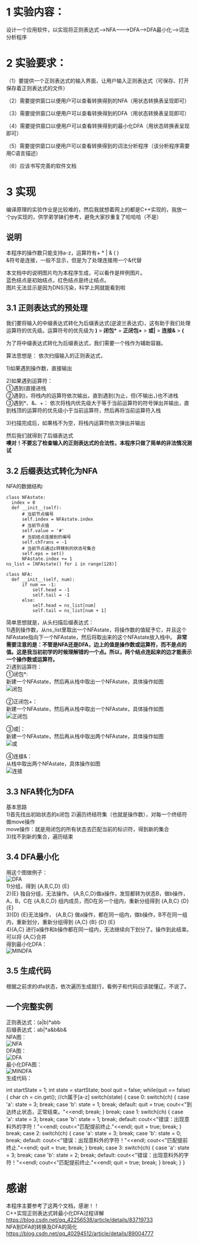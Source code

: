 # 1 实验内容：  

设计一个应用软件，以实现将正则表达式-->NFA--->DFA-->DFA最小化-->词法分析程序

# 2 实验要求：  

 （1）要提供一个正则表达式的输入界面，让用户输入正则表达式（可保存、打开保存着正则表达式的文件）  
 
 （2）需要提供窗口以便用户可以查看转换得到的NFA（用状态转换表呈现即可）  
 
 （3）需要提供窗口以便用户可以查看转换得到的DFA（用状态转换表呈现即可）  
 
 （4）需要提供窗口以便用户可以查看转换得到的最小化DFA（用状态转换表呈现即可）  
 
 （5）需要提供窗口以便用户可以查看转换得到的词法分析程序（该分析程序需要用C语言描述）  
 
 （6）应该书写完善的软件文档  
 
# 3 实现  
编译原理的实验作业是比较难的，然后我就想着网上的都是C++实现的，我放一个py实现的，供学弟学妹们参考，避免大家抄重复了哈哈哈（不是）
## 说明  
本程序的操作数只能支持a-z，运算符有+ * | & ( )  
&符号是连接，一般不显示，但是为了处理连接用一个&代替  

本文档中的说明图片均为本程序生成，可以看作是样例图片。  
蓝色结点是初始结点，红色结点是终止结点。  
图片无法显示是因为DNS污染，科学上网就能看到啦
  
## 3.1 正则表达式的预处理
我们要将输入的中缀表达式转化为后缀表达式(逆波兰表达式)，这有助于我们处理运算符的优先级。运算符号的优先级为 __)__ > __闭包*__ = __正闭包+__ > __或|__ > __连接&__  > __(__

为了将中缀表达式转化为后缀表达式，我们需要一个栈作为辅助容器。  

算法思想是：  依次扫描输入的正则表达式，  

1)如果遇到操作数，直接输出  

2)如果遇到运算符：  
①遇到(直接进栈  
②遇到)，将栈内的运算符依次输出，直到遇到(为止，但(不输出，)也不进栈  
③遇到*、&、+：  依次将栈内优先级大于等于当前运算符的符号弹出并输出，直到栈顶的运算符的优先级小于当前运算符，然后再将当前运算符入栈  

3)扫描完成后，如果栈不为空，将栈内运算符依次弹出并输出  

然后我们就得到了后缀表达式  
__噢对！不要忘了检查输入的正则表达式的合法性，本程序只做了简单的非法情况测试__

## 3.2 后缀表达式转化为NFA
 NFA的数据结构:  
 
 	class NFAstate:
   	  index = 0
      def __init__(self):
          # 当前节点编号
          self.index = NFAstate.index
          # 当前节点值
          self.value = '#'
          # 当前结点连接到的编号
          self.chTrans = -1
          # 当前节点通过ε转移到的状态号集合
          self.eps = set()
          NFAstate.index += 1
 	ns_list = [NFAstate() for i in range(128)]  
  
  	class NFA:    
      def __init__(self, num):
          if num == -1:
              self.head = -1
              self.tail = -1
          else:
              self.head = ns_list[num]
              self.tail = ns_list[num + 1]  
              
简单思想就是，从头扫描后缀表达式：  
1)遇到操作数，从ns_list里取出一个NFAstate，将操作数的值赋予它，并且这个NFAstate指向下一个NFAstate，然后将取出来的这个NFAstate放入栈中。 __非常需要注意的是：不管是NFA还是DFA，边上的值是操作数或运算符，而不是点的值。这是我当初初学的时候理解错的一个点。所以，两个结点连起来的边才能表示一个操作数或运算符。__  
2)遇到运算符：  
①闭包*:  
新建一个NFAstate，然后再从栈中取出一个NFAstate，具体操作如图  
![闭包](https://github.com/Gao-JF/Regular-Expression-to-DFA/blob/main/%E9%97%AD%E5%8C%85.png?raw=true)   

②正闭包+：  
新建一个NFAstate，然后再从栈中取出一个NFAstate，具体操作如图  
![正闭包](https://github.com/Gao-JF/Regular-Expression-to-DFA/blob/main/%E6%AD%A3%E9%97%AD%E5%8C%85.jpg?raw=true)   

③或|：  
新建一个NFAstate，然后再从栈中取出两个NFAstate，具体操作如图  
![或](https://github.com/Gao-JF/Regular-Expression-to-DFA/blob/main/%E6%88%96.png?raw=true)   

④连接&：  
从栈中取出两个NFAstate，具体操作如图  
![连接](https://github.com/Gao-JF/Regular-Expression-to-DFA/blob/main/%E8%BF%9E%E6%8E%A5.png?raw=true)   


## 3.3 NFA转化为DFA  
基本思路  
1)首先找出初始状态的ε闭包
2)遍历终结符集（也就是操作数），对每一个终结符做move操作  
move操作：就是用闭包的所有状态去匹配当前的标识符，得到新的集合  
3)找不到新的集合，遍历结束  

## 3.4 DFA最小化
用这个图做例子：  
![DFA](https://github.com/Gao-JF/Regular-Expression-to-DFA/blob/main/dfa.png?raw=true)   
1)分组，得到 {A,B,C,D} {E}  
2){E} 独自分组，无法操作。 {A,B,C,D}做a操作，发现都转为状态B，做b操作，A，B，C在 {A,B,C,D} 组内成员，而D在另一个组内，重新分组得到 {A,B,C} {D} {E}  
3){D} {E}无法操作， {A,B,C} 做a操作，都在同一组内，做b操作，B不在同一组内，重新划分，重新分组得到 {A,C} {B} {D} {E}  
4){A,C} 进行a操作和b操作都在同一组内，无法继续向下划分了。操作到此结束。可以将 {A,C}合并  
得到最小化DFA：  
![MINDFA](https://github.com/Gao-JF/Regular-Expression-to-DFA/blob/main/mindfa.png?raw=true)   

## 3.5 生成代码
根据之前求的dfa状态，依次遍历生成就行，看例子和代码应该就懂辽，不说了。

## 一个完整实例  
正则表达式：(a|b)*abb  
后缀表达式：ab|*a&b&b&  
NFA图：  
![NFA](https://github.com/Gao-JF/Regular-Expression-to-DFA/blob/main/nfa.png?raw=true)   
DFA图：  
![DFA](https://github.com/Gao-JF/Regular-Expression-to-DFA/blob/main/dfa.png?raw=true)   
最小化DFA图：  
![MINDFA](https://github.com/Gao-JF/Regular-Expression-to-DFA/blob/main/mindfa.png?raw=true)   
生成代码：  


int startState = 1;
int state = startState;
bool quit = false;
while(quit == false)
{
char ch = cin.get(); //ch属于[a-z] 
switch(state)
{
case 0:
switch(ch)
{
case 'a':
state = 3;
break;
case 'b':
state = 1;
break;
default:
quit = true;
cout<<"到达终止状态，正常结束。"<<endl;
break;
}
break;
case 1:
switch(ch)
{
case 'a':
state = 3;
break;
case 'b':
state = 1;
break;
default:
cout<<"错误：出现意料外的字符！"<<endl;
cout<<"匹配提前终止."<<endl;
quit = true;
break;
}
break;
case 2:
switch(ch)
{
case 'a':
state = 3;
break;
case 'b':
state = 0;
break;
default:
cout<<"错误：出现意料外的字符！"<<endl;
cout<<"匹配提前终止."<<endl;
quit = true;
break;
}
break;
case 3:
switch(ch)
{
case 'a':
state = 3;
break;
case 'b':
state = 2;
break;
default:
cout<<"错误：出现意料外的字符！"<<endl;
cout<<"匹配提前终止."<<endl;
quit = true;
break;
}
break;
}
}

# 感谢  
本程序主要参考了这两个文档，感谢！！  
C++实现正则表达式转最小化DFA过程详解 https://blog.csdn.net/qq_42256538/article/details/83719733  
NFA到DFA的转换及DFA的简化 https://blog.csdn.net/qq_40294512/article/details/89004777
